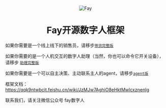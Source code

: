 <div align="center">
    <br>
    <img src="images/icon.png" alt="Fay" />
    <h1>Fay开源数字人框架</h1></div>





如果你需要是一个线上线下的销售员，请移步[`带货完整版`](https://github.com/ammengke/Fay/tree/fay-sales-edition)                       

如果你需要的是一个人机交互的数字人助理（当然，你也可以命令它开关设备），请移步 [`助理完整版`](https://github.com/ammengke/Fay/tree/fay-assistant-edition)

如果你需要是一个可以自主决策、主动联系主人的agent，请移步[`agent版`](https://github.com/ammengke/Fay/tree/fay-agent-edition)

框架文档：https://qqk9ntwbcit.feishu.cn/wiki/JzMJw7AghiO8eHktMwlcxznenIg



联系我们，请关注微信公众号 fay数字人 

